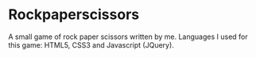 # Rockpaperscissors
A small game of rock paper scissors written by me. Languages I used for this game: HTML5, CSS3 and Javascript (JQuery).
